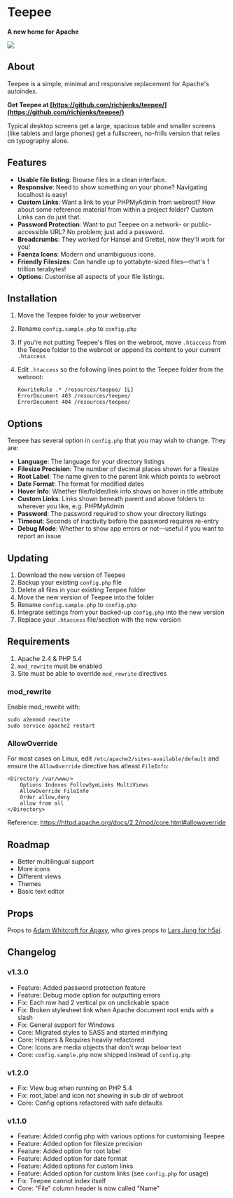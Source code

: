 # Teepee

**A new home for Apache**

![](https://richjenks.github.io/teepee/teepee.png)

## About

Teepee is a simple, minimal and responsive replacement for Apache's autoindex.

**Get Teepee at [https://github.com/richjenks/teepee/](https://github.com/richjenks/teepee/)**

Typical desktop screens get a large, spacious table and smaller screens (like tablets and large phones) get a fullscreen, no-frills version that relies on typography alone.

## Features

- **Usable file listing**: Browse files in a clean interface.
- **Responsive**: Need to show something on your phone? Navigating localhost is easy!
- **Custom Links**: Want a link to your PHPMyAdmin from webroot? How about some reference material from within a project folder? Custom Links can do just that.
- **Password Protection**: Want to put Teepee on a network- or public-accessible URL? No problem; just add a password.
- **Breadcrumbs**: They worked for Hansel and Grettel, now they'll work for you!
- **Faenza Icons**: Modern and unambiguous icons.
- **Friendly Filesizes**: Can handle up to yottabyte-sized files—that's 1 trillion terabytes!
- **Options**: Customise all aspects of your file listings.

## Installation

1. Move the Teepee folder to your webserver
2. Rename `config.sample.php` to `config.php`
3. If you're not putting Teepee's files on the webroot, move `.htaccess` from the Teepee folder to the webroot or append its content to your current `.htaccess`
4. Edit `.htaccess` so the following lines point to the Teepee folder from the webroot:

    ```
    RewriteRule .* /resources/teepee/ [L]
    ErrorDocument 403 /resources/teepee/
    ErrorDocument 404 /resources/teepee/
    ```


## Options

Teepee has several option in `config.php` that you may wish to change. They are:

- **Language**: The language for your directory listings
- **Filesize Precision**: The number of decimal places shown for a filesize
- **Root Label**: The name given to the parent link which points to webroot
- **Date Format**: The format for modified dates
- **Hover Info**: Whether file/folder/link info shows on hover in title attribute
- **Custom Links**: Links shown beneath parent and above folders to wherever you like, e.g. PHPMyAdmin
- **Password**: The password required to show your directory listings
- **Timeout**: Seconds of inactivity before the password requires re-entry
- **Debug Mode**: Whether to show app errors or not—useful if you want to report an issue

## Updating

1. Download the new version of Teepee
2. Backup your existing `config.php` file
3. Delete all files in your existing Teepee folder
4. Move the new version of Teepee into the folder
5. Rename `config.sample.php` to `config.php`
6. Integrate settings from your backed-up `config.php` into the new version
7. Replace your `.htaccess` file/section with the new version

## Requirements

1. Apache 2.4 & PHP 5.4
2. `mod_rewrite` must be enabled
3. Site must be able to override `mod_rewrite` directives

### mod_rewrite

Enable mod_rewrite with:

    sudo a2enmod rewrite
    sudo service apache2 restart

### AllowOverride

For most cases on Linux, edit `/etc/apache2/sites-available/default` and ensure the `AllowOverride` directive has atleast `FileInfo`:

    <Directory /var/www/>
        Options Indexes FollowSymLinks MultiViews
        AllowOverride FileInfo
        Order allow,deny
        allow from all
    </Directory>

Reference: https://httpd.apache.org/docs/2.2/mod/core.html#allowoverride

## Roadmap

- Better multilingual support
- More icons
- Different views
- Themes
- Basic text editor

## Props

Props to [Adam Whitcroft for Apaxy](https://github.com/AdamWhitcroft/Apaxy), who gives props to [Lars Jung for h5ai](http://larsjung.de/h5ai/).

## Changelog

### v1.3.0

- Feature: Added password protection feature
- Feature: Debug mode option for outputting errors
- Fix: Each row had 2 vertical px on unclickable space
- Fix: Broken stylesheet link when Apache document root ends with a slash
- Fix: General support for Windows
- Core: Migrated styles to SASS and started minifying
- Core: Helpers & Requires heavily refactored
- Core: Icons are media objects that don't wrap below text
- Core: `config.sample.php` now shipped instead of `config.php`

### v1.2.0

- Fix: View bug when running on PHP 5.4
- Fix: root_label and icon not showing in sub dir of webroot
- Core: Config options refactored with safe defaults

### v1.1.0

- Feature: Added config.php with various options for customising Teepee
- Feature: Added option for filesize precision
- Feature: Added option for root label
- Feature: Added option for date format
- Feature: Added options for custom links
- Feature: Added option for custom links (see `config.php` for usage)
- Fix: Teepee cannot index itself
- Core: "File" column header is now called "Name"
